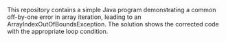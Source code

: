 This repository contains a simple Java program demonstrating a common off-by-one error in array iteration, leading to an ArrayIndexOutOfBoundsException.  The solution shows the corrected code with the appropriate loop condition.